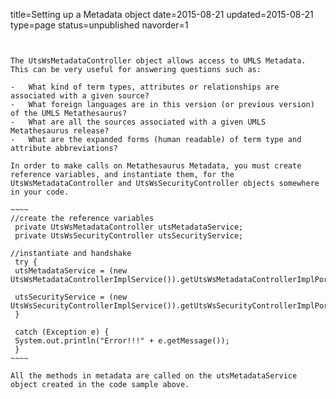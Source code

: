 title=Setting up a Metadata object
date=2015-08-21
updated=2015-08-21
type=page
status=unpublished
navorder=1
~~~~~~


The UtsWsMetadataController object allows access to UMLS Metadata. This can be very useful for answering questions such as:

-   What kind of term types, attributes or relationships are associated with a given source?
-   What foreign languages are in this version (or previous version) of the UMLS Metathesaurus?
-   What are all the sources associated with a given UMLS Metathesaurus release?
-   What are the expanded forms (human readable) of term type and attribute abbreviations?

In order to make calls on Metathesaurus Metadata, you must create reference variables, and instantiate them, for the UtsWsMetadataController and UtsWsSecurityController objects somewhere in your code.

~~~~
//create the reference variables
 private UtsWsMetadataController utsMetadataService;
 private UtsWsSecurityController utsSecurityService;

//instantiate and handshake
 try {
 utsMetadataService = (new UtsWsMetadataControllerImplService()).getUtsWsMetadataControllerImplPort();

 utsSecurityService = (new UtsWsSecurityControllerImplService()).getUtsWsSecurityControllerImplPort();\
 }

 catch (Exception e) {
 System.out.println("Error!!!" + e.getMessage());
 }
~~~~ 

All the methods in metadata are called on the utsMetadataService object created in the code sample above.